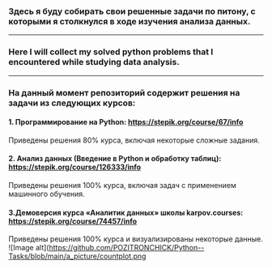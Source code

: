### Здесь я буду собирать свои решенные задачи по питону, с которыми я столкнулся в ходе изучения анализа данных.
___
### Here I will collect my solved python problems that I encountered while studying data analysis.
___
### На данный момент репозиторий содержит решения на задачи из следующих курсов:

#### 1. Программирование на Python: https://stepik.org/course/67/info
Приведены решения 80% курса, включая некоторые сложные задания.

#### 2. Анализ данных (Введение в Python и обработку таблиц): https://stepik.org/course/126333/info
Приведены решения 100% курса, включая задач с применением машинного обучения.

#### 3.Демоверсия курса «Аналитик данных» школы karpov.courses: https://stepik.org/course/74457/info
Приведены решения 100% курса и визуализированы некоторые данные.
![Image alt](https://github.com/POZITRONCHICK/Python--Tasks/blob/main/a_picture/countplot.png

